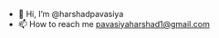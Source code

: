 - 👋 Hi, I’m @harshadpavasiya
- 📫 How to reach me pavasiyaharshad1@gmail.com

<!---
harshadpavasiya/harshadpavasiya is a ✨ special ✨ repository because its `README.md` (this file) appears on your GitHub profile.
You can click the Preview link to take a look at your changes.
--->

